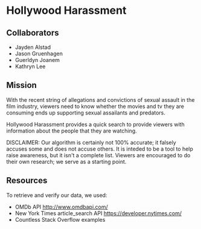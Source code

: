 # Hollywood Harassment

## Collaborators
* Jayden Alstad
* Jason Gruenhagen
* Guerldyn Joanem
* Kathryn Lee

## Mission
With the recent string of allegations and convictions of sexual assault in the film industry, viewers need to know whether the movies and tv they are consuming ends up supporting sexual assailants and predators. 

Hollywood Harassment provides a quick search to provide viewers with information about the people that they are watching.

DISCLAIMER: Our algorithm is certainly not 100% accurate; it falsely accuses some and does not accuse others. It is inteded to be a tool to help raise awareness, but it isn't a complete list. Viewers are encouraged to do their own research; we serve as a starting point.

## Resources
To retrieve and verify our data, we used:
* OMDb API http://www.omdbapi.com/
* New York Times article_search API https://developer.nytimes.com/
* Countless Stack Overflow examples
